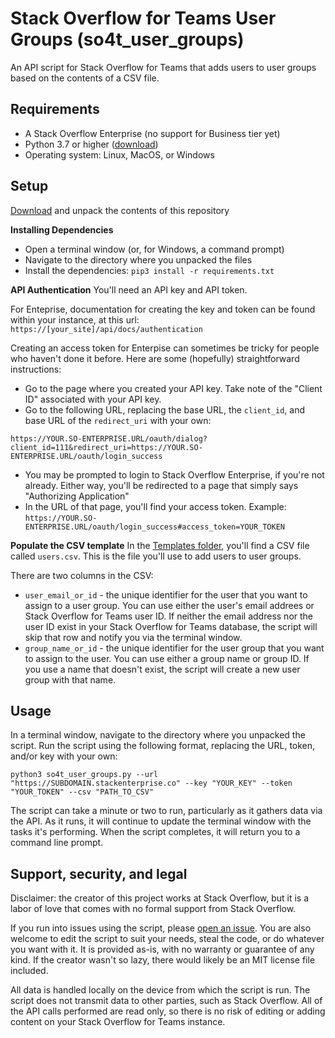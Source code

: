 # Stack Overflow for Teams User Groups (so4t_user_groups)
An API script for Stack Overflow for Teams that adds users to user groups based on the contents of a CSV file.

## Requirements
* A Stack Overflow Enterprise (no support for Business tier yet)
* Python 3.7 or higher ([download](https://www.python.org/downloads/))
* Operating system: Linux, MacOS, or Windows

## Setup

[Download](https://github.com/jklick-so/so4t_user_groups/archive/refs/heads/main.zip) and unpack the contents of this repository

**Installing Dependencies**

* Open a terminal window (or, for Windows, a command prompt)
* Navigate to the directory where you unpacked the files
* Install the dependencies: `pip3 install -r requirements.txt`

**API Authentication**
You'll need an API key and API token. 

For Enteprise, documentation for creating the key and token can be found within your instance, at this url: `https://[your_site]/api/docs/authentication`

Creating an access token for Enterpise can sometimes be tricky for people who haven't done it before. Here are some (hopefully) straightforward instructions:
* Go to the page where you created your API key. Take note of the "Client ID" associated with your API key.
* Go to the following URL, replacing the base URL, the `client_id`, and base URL of the `redirect_uri` with your own:

`https://YOUR.SO-ENTERPRISE.URL/oauth/dialog?client_id=111&redirect_uri=https://YOUR.SO-ENTERPRISE.URL/oauth/login_success`

* You may be prompted to login to Stack Overflow Enterprise, if you're not already. Either way, you'll be redirected to a page that simply says "Authorizing Application"
* In the URL of that page, you'll find your access token. Example: `https://YOUR.SO-ENTERPRISE.URL/oauth/login_success#access_token=YOUR_TOKEN`

**Populate the CSV template**
In the [Templates folder](https://github.com/jklick-so/so4t_user_groups/tree/main/Templates), you'll find a CSV file called `users.csv`. This is the file you'll use to add users to user groups. 

There are two columns in the CSV:
* `user_email_or_id` - the unique identifier for the user that you want to assign to a user group. You can use either the user's email addrees or Stack Overflow for Teams user ID. If neither the email address nor the user ID exist in your Stack Overflow for Teams database, the script will skip that row and notify you via the terminal window.
* `group_name_or_id` - the unique identifier for the user group that you want to assign to the user. You can use either a group name or group ID. If you use a name that doesn't exist, the script will create a new user group with that name.

## Usage

In a terminal window, navigate to the directory where you unpacked the script. 
Run the script using the following format, replacing the URL, token, and/or key with your own:

`python3 so4t_user_groups.py --url "https://SUBDOMAIN.stackenterprise.co" --key "YOUR_KEY" --token "YOUR_TOKEN" --csv "PATH_TO_CSV"`

The script can take a minute or two to run, particularly as it gathers data via the API. As it runs, it will continue to update the terminal window with the tasks it's performing. When the script completes, it will return you to a command line prompt.

## Support, security, and legal
Disclaimer: the creator of this project works at Stack Overflow, but it is a labor of love that comes with no formal support from Stack Overflow. 

If you run into issues using the script, please [open an issue](https://github.com/jklick-so/so4t_user_groups/issues). You are also welcome to edit the script to suit your needs, steal the code, or do whatever you want with it. It is provided as-is, with no warranty or guarantee of any kind. If the creator wasn't so lazy, there would likely be an MIT license file included.

All data is handled locally on the device from which the script is run. The script does not transmit data to other parties, such as Stack Overflow. All of the API calls performed are read only, so there is no risk of editing or adding content on your Stack Overflow for Teams instance.
